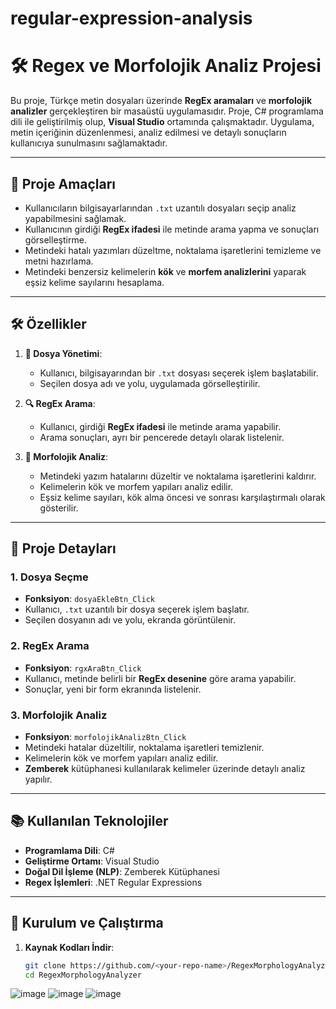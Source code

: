 # regular-expression-analysis
 # 🛠️ Regex ve Morfolojik Analiz Projesi

Bu proje, Türkçe metin dosyaları üzerinde **RegEx aramaları** ve **morfolojik analizler** gerçekleştiren bir masaüstü uygulamasıdır. Proje, C# programlama dili ile geliştirilmiş olup, **Visual Studio** ortamında çalışmaktadır. Uygulama, metin içeriğinin düzenlenmesi, analiz edilmesi ve detaylı sonuçların kullanıcıya sunulmasını sağlamaktadır.

---

## 🎯 Proje Amaçları

- Kullanıcıların bilgisayarlarından `.txt` uzantılı dosyaları seçip analiz yapabilmesini sağlamak.
- Kullanıcının girdiği **RegEx ifadesi** ile metinde arama yapma ve sonuçları görselleştirme.
- Metindeki hatalı yazımları düzeltme, noktalama işaretlerini temizleme ve metni hazırlama.
- Metindeki benzersiz kelimelerin **kök** ve **morfem analizlerini** yaparak eşsiz kelime sayılarını hesaplama.

---

## 🛠️ Özellikler

1. **📂 Dosya Yönetimi**:
   - Kullanıcı, bilgisayarından bir `.txt` dosyası seçerek işlem başlatabilir.
   - Seçilen dosya adı ve yolu, uygulamada görselleştirilir.

2. **🔍 RegEx Arama**:
   - Kullanıcı, girdiği **RegEx ifadesi** ile metinde arama yapabilir.
   - Arama sonuçları, ayrı bir pencerede detaylı olarak listelenir.

3. **🔧 Morfolojik Analiz**:
   - Metindeki yazım hatalarını düzeltir ve noktalama işaretlerini kaldırır.
   - Kelimelerin kök ve morfem yapıları analiz edilir.
   - Eşsiz kelime sayıları, kök alma öncesi ve sonrası karşılaştırmalı olarak gösterilir.

---

## 🧩 Proje Detayları

### 1. **Dosya Seçme**
- **Fonksiyon**: `dosyaEkleBtn_Click`
- Kullanıcı, `.txt` uzantılı bir dosya seçerek işlem başlatır.
- Seçilen dosyanın adı ve yolu, ekranda görüntülenir.

### 2. **RegEx Arama**
- **Fonksiyon**: `rgxAraBtn_Click`
- Kullanıcı, metinde belirli bir **RegEx desenine** göre arama yapabilir.
- Sonuçlar, yeni bir form ekranında listelenir.

### 3. **Morfolojik Analiz**
- **Fonksiyon**: `morfolojikAnalizBtn_Click`
- Metindeki hatalar düzeltilir, noktalama işaretleri temizlenir.
- Kelimelerin kök ve morfem yapıları analiz edilir.
- **Zemberek** kütüphanesi kullanılarak kelimeler üzerinde detaylı analiz yapılır.

---

## 📚 Kullanılan Teknolojiler

- **Programlama Dili**: C#
- **Geliştirme Ortamı**: Visual Studio
- **Doğal Dil İşleme (NLP)**: Zemberek Kütüphanesi
- **Regex İşlemleri**: .NET Regular Expressions

---

## 🚀 Kurulum ve Çalıştırma

1. **Kaynak Kodları İndir**:
   ```bash
   git clone https://github.com/<your-repo-name>/RegexMorphologyAnalyzer.git
   cd RegexMorphologyAnalyzer

![image](https://github.com/Sarizeybekk/regular-expression-analysis/assets/85437211/27303f81-4f8a-4fb6-baca-21e78e582a3c)
![image](https://github.com/Sarizeybekk/regular-expression-analysis/assets/85437211/04a2d8ea-f55d-4ff0-9388-3cf08f1bdcf8)
![image](https://github.com/Sarizeybekk/regular-expression-analysis/assets/85437211/a4584d54-0987-493a-a11c-cf8716e92e05)

